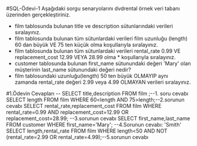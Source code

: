 #SQL-Ödevi-1
Aşağıdaki sorgu senaryolarını dvdrental örnek veri tabanı üzerinden gerçekleştiriniz.

* film tablosunda bulunan title ve description sütunlarındaki verileri sıralayınız.
* film tablosunda bulunan tüm sütunlardaki verileri film uzunluğu (length) 60 dan büyük VE 75 ten küçük olma koşullarıyla sıralayınız.
* film tablosunda bulunan tüm sütunlardaki verileri rental_rate 0.99 VE replacement_cost 12.99 VEYA 28.99 olma * koşullarıyla sıralayınız.
* customer tablosunda bulunan first_name sütunundaki değeri 'Mary' olan müşterinin last_name sütunundaki değeri nedir?
* film tablosundaki uzunluğu(length) 50 ten büyük OLMAYIP aynı zamanda rental_rate değeri 2.99 veya 4.99 OLMAYAN verileri sıralayınız.

#1.Ödevin Cevapları
 -- SELECT title,description FROM film ;--1. soru cevabı
SELECT length FROM film WHERE 60<length AND 75>length;--2.sorunun cevabı
SELECT rental_rate,replacement_cost FROM film WHERE rental_rate=0.99 AND replacement_cost=12.99 OR replacement_cost=28.99; --3.sorunun cevabı
SELECT first_name,last_name FROM customer  WHERE first_name='Mary';
--4.Sorunun cevabı: 'Smith'
SELECT length,rental_rate FROM film WHERE length<50 AND NOT (rental_rate=2.99 OR rental_rate=4.99);--5.sorunun cevabı
